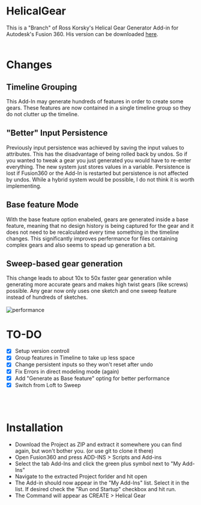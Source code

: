 # HelicalGear

This is a "Branch" of Ross Korsky's Helical Gear Generator Add-in for Autodesk's Fusion 360.
His version can be downloaded [here](https://apps.autodesk.com/FUSION/en/Detail/Index?id=9029586664984391977&os=Mac&appLang=en).
<br>
<br>

# Changes

## Timeline Grouping
This Add-In may generate hundreds of features in order to create some gears.
These features are now contained in a single timeline group so they do not clutter up the timeline.

## "Better" Input Persistence
Previously input persistence was achieved by saving the input values to attributes. This has the disadvantage of being rolled back by undos. So if you wanted to tweak a gear you just generated you would have to re-enter everything.
The new system just stores values in a variable. Persistence is lost if Fusion360 or the Add-In is restarted but persistence is not affected by undos. While a hybrid system would be possible, I do not think it is worth implementing.

## Base feature Mode
With the base feature option enabeled, gears are generated inside a base feature, meaning that no design history is being captured for the gear and it does not need to be recalculated every time something in the timeline changes.
This significantly improves perfermance for files containing complex gears and also seems to spead up generation a bit.

## Sweep-based gear generation
This change leads to about 10x to 50x faster gear generation while generating more accurate gears and makes high twist gears (like screws) possible. Any gear now only uses one sketch and one sweep feature instead of hundreds of sketches.
<br>
<br>
![performance](https://ortusresearch.com/wp-content/uploads/2019/05/performance.jpg)
<br>

# TO-DO
* [x] Setup version controll
* [x] Group features in Timeline to take up less space
* [x] Change persistent inputs so they won't reset after undo
* [x] Fix Errors in direct modeling mode (again)
* [x] Add "Generate as Base feature" opting for better performance
* [x] Switch from Loft to Sweep
<br>
<br>

# Installation
* Download the Project as ZIP and extract it somewhere you can find again, but won't bother you. (or use git to clone it there)
* Open Fusion360 and press ADD-INS > Scripts and Add-ins
* Select the tab Add-Ins and click the green plus symbol next to "My Add-Ins"
* Navigate to the extracted Project forlder and hit open
* The Add-in should now appear in the "My Add-Ins" list. Select it in the list. If desired check the "Run ond Startup" checkbox and hit run.
* The Command will appear as CREATE > Helical Gear
